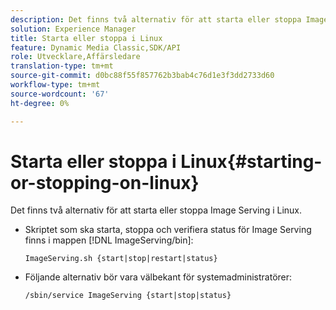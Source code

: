```yaml
---
description: Det finns två alternativ för att starta eller stoppa Image Serving i Linux.
solution: Experience Manager
title: Starta eller stoppa i Linux
feature: Dynamic Media Classic,SDK/API
role: Utvecklare,Affärsledare
translation-type: tm+mt
source-git-commit: d0bc88f55f857762b3bab4c76d1e3f3dd2733d60
workflow-type: tm+mt
source-wordcount: '67'
ht-degree: 0%

---
```



# Starta eller stoppa i Linux{#starting-or-stopping-on-linux}

Det finns två alternativ för att starta eller stoppa Image Serving i Linux.

* Skriptet som ska starta, stoppa och verifiera status för Image Serving finns i mappen [!DNL ImageServing/bin]:

   `ImageServing.sh {start|stop|restart|status}`
* Följande alternativ bör vara välbekant för systemadministratörer:

   `/sbin/service ImageServing {start|stop|status}`
